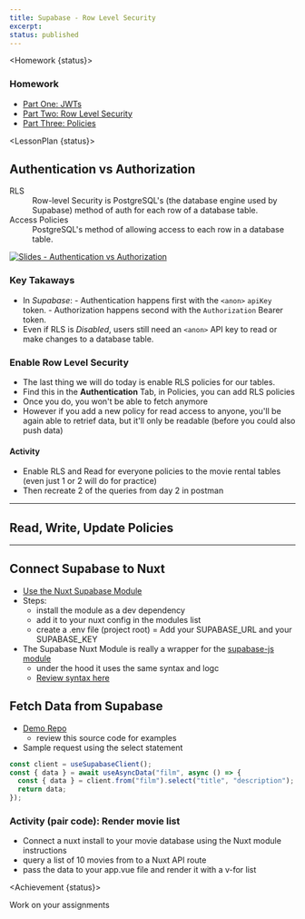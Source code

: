 ```yaml
---
title: Supabase - Row Level Security
excerpt:
status: published
---
```


<script>
	import Homework from "$lib/components/Homework.svelte";
	import LessonPlan from "$lib/components/LessonPlan.svelte";
	import Achievement from "$lib/components/Achievement.svelte";
</script>

<Homework {status}>

### Homework

- [Part One: JWTs](https://supabase.com/docs/learn/auth-deep-dive/auth-deep-dive-jwts)
- [Part Two: Row Level Security](https://supabase.com/docs/learn/auth-deep-dive/auth-row-level-security)
- [Part Three: Policies](https://supabase.com/docs/learn/auth-deep-dive/auth-policies)

</Homework>

<LessonPlan {status}>

<h2>Authentication vs Authorization</h2>

<dl>
	<dt>RLS</dt>
	<dd>Row-level Security is PostgreSQL's (the database engine used by Supabase) method of auth for each row of a database table.</dd>
	<dt>Access Policies</dt>
	<dd>PostgreSQL's method of allowing access to each row in a database table.</dd>
</dl>

[![Slides - Authentication vs Authorization](/images/slides/authentication-vs-authorization.png)](https://sait-wbdv.github.io/slides/w23/cpnt-200/authentication-authorization.html)

### Key Takaways

- In _Supabase_: - Authentication happens first with the `<anon>` `apiKey` token. - Authorization happens second with the `Authorization` Bearer token.
- Even if RLS is _Disabled_, users still need an `<anon>` API key to read or make changes to a database table.

### Enable Row Level Security

- The last thing we will do today is enable RLS policies for our tables.
- Find this in the **Authentication** Tab, in Policies, you can add RLS policies
- Once you do, you won't be able to fetch anymore
- However if you add a new policy for read access to anyone, you'll be again able to retrief data, but it'll only be readable (before you could also push data)

#### Activity

- Enable RLS and Read for everyone policies to the movie rental tables (even just 1 or 2 will do for practice)
- Then recreate 2 of the queries from day 2 in postman

---

<h2>Read, Write, Update Policies</h2>

---

<h2>Connect Supabase to Nuxt</h2>

- [Use the Nuxt Supabase Module](https://supabase.nuxtjs.org/https://nuxt.com/modules/supabase)
- Steps:
  - install the module as a dev dependency
  - add it to your nuxt config in the modules list
  - create a .env file (project root)
    = Add your SUPABASE_URL and your SUPABASE_KEY
- The Supabase Nuxt Module is really a wrapper for the [supabase-js module](https://supabase.com/docs/reference/javascript/introduction)
  - under the hood it uses the same syntax and logc
  - [Review syntax here](https://supabase.com/docs/reference/javascript/select)

<h2>Fetch Data from Supabase</h2>

- [Demo Repo](https://github.com/nuxt-modules/supabase/tree/main/demo)
  - review this source code for examples
- Sample request using the select statement

```js
const client = useSupabaseClient();
const { data } = await useAsyncData("film", async () => {
  const { data } = client.from("film").select("title", "description");
  return data;
});
```

### Activity (pair code): Render movie list

- Connect a nuxt install to your movie database using the Nuxt module instructions
- query a list of 10 movies from to a Nuxt API route
- pass the data to your app.vue file and render it with a v-for list

</LessonPlan>

<Achievement {status}>

Work on your assignments

</Achievement>
